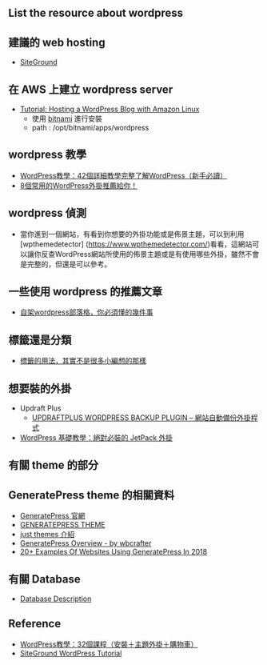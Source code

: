 ## List the resource about wordpress

## 建議的 web hosting
  * [SiteGround](https://www.siteground.com)

## 在 AWS 上建立 wordpress server
  - [Tutorial: Hosting a WordPress Blog with Amazon Linux](https://docs.aws.amazon.com/en_us/AWSEC2/latest/UserGuide/hosting-wordpress.html)
    * 使用 [bitnami](https://zh.wikipedia.org/wiki/Bitnami) 進行安裝
    * path : /opt/bitnami/apps/wordpress

## wordpress 教學
  - [WordPress教學：42個詳細教學完整了解WordPress（新手必讀）](https://startablog.tips/wordpress-tutorial-step-by-step/)
  - [8個常用的WordPress外掛推薦給你！](https://startablog.tips/most-useful-wordpress-plugins/)

## wordpress 偵測
  - 當你進到一個網站，有看到你想要的外掛功能或是佈景主題，可以到利用 [wpthemedetector] (https://www.wpthemedetector.com/)看看，這網站可以讓你反查WordPress網站所使用的佈景主題或是有使用哪些外掛，雖然不會是完整的，但還是可以參考。
## 一些使用 wordpress 的推薦文章
  - [自架wordpress部落格，你必須懂的幾件事](http://nicaiqing.com/blog/1884/%E8%87%AA%E6%9E%B6wordpress%E9%83%A8%E8%90%BD%E6%A0%BC.html)

## 標籤還是分類
  - [標籤的用法，其實不是很多小編想的那樣](https://fredjame.com/tag-bf52d7cdb036)

## 想要裝的外掛
  - Updraft Plus
    - [UPDRAFTPLUS WORDPRESS BACKUP PLUGIN – 網站自動備份外掛程式](https://wordpress.blog.tw/updraftplus-wordpress-backup-plugin/)
  - [WordPress 基礎教學：絕對必裝的 JetPack 外掛](https://startpress.cc/post/jetpack-for-wordpress.html)

## 有關 theme 的部分

## GeneratePress theme 的相關資料
  - [GeneratePress 官網](https://generatepress.com/)
  - [GENERATEPRESS THEME](https://codespress.com/generatepress-theme/)
  - [just themes 介紹](https://justfreethemes.com/generatepress/)
  - [GeneratePress Overview - by wbcrafter](https://www.wpcrafter.com/review/generatepress/)
  - [20+ Examples Of Websites Using GeneratePress In 2018](https://wplift.com/generatepress-examples-showcase)

## 有關 Database
  * [Database Description](https://codex.wordpress.org/Database_Description)

## Reference
  * [WordPress教學：32個課程（安裝＋主題外掛＋購物車）](https://daotw.com/wordpress%E6%95%99%E5%AD%B8/)
  * [SiteGround WordPress Tutorial](https://www.siteground.com/tutorials/wordpress/)

